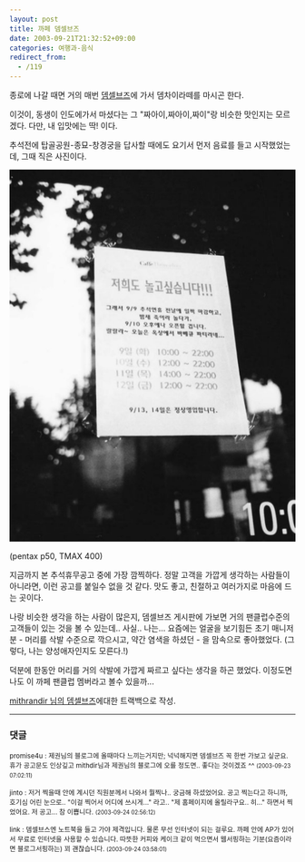 ```yaml
---
layout: post
title: 까페 뎀셀브즈
date: 2003-09-21T21:32:52+09:00
categories: 여행과-음식
redirect_from:
  - /119
---
```


종로에 나갈 때면 거의 매번 <a href="http://eshop.freechal.com/themselves/">뎀셀브즈</a>에 가서 뎀차이라떼를 마시곤 한다.

이것이, 동생이 인도에가서 마셨다는 그 "짜아이,짜아이,짜이"랑 비슷한 맛인지는 모르겠다. 다만, 내 입맛에는 딱! 이다.

추석전에 탑골공원-종묘-창경궁을 답사할 때에도 요기서 먼저 음료를 들고 시작했었는데, 그때 직은 사진이다.

![ ](/assets/media/logs_archives_themsel.jpg)

(pentax p50, TMAX 400)

지금까지 본 추석휴무공고 중에 가장 깜찍하다. 정말 고객을 가깝게 생각하는 사람들이 아니라면, 이런 공고를 붙일수 없을 것 같다. 맛도 좋고, 친절하고 여러가지로 마음에 드는 곳이다.

나랑 비슷한 생각을 하는 사람이 많은지, 뎀셀브즈 게시판에 가보면 거의 팬클럽수준의 고객들이 있는 것을 볼 수 있는데.. 사실.. 나는... 요즘에는 얼굴을 보기힘든 초기 매니저 분 - 머리를 삭발 수준으로 깍으시고, 약간 염색을 하셨던 - 을 맘속으로 좋아했었다. (그렇다, 나는 양성애자인지도 모른다.!)

덕분에 한동안 머리를 거의 삭발에 가깝게 짜르고 싶다는 생각을 하곤 했었다. 이정도면 나도 이 까페 팬클럽 멤버라고 볼수 있을까...

<a href="http://www.mithrandir.co.kr/mt/archives/000061.html">mithrandir 님의 뎀셀브즈</a>에대한 트랙백으로 작성.

* * *

### 댓글



<!--- cmt:245 --->
<!--- mail: --->
<!--- parent:0 --->

<small>promise4u : 제권님의 블로그에 올때마다 느끼는거지만; 넉넉해지면 뎀셀브즈 꼭 한번 가보고 싶군요.  휴가 공고문도 인상깊고 mithdir님과 제권님의 블로그에 오를 정도면.. 좋다는 것이겠죠 ^^ <small>(2003-09-23 07:02:11)</small></small>


<!--- cmt:246 --->
<!--- mail: --->
<!--- parent:0 --->

<small>jinto : 저거 찍을때 안에 계시던 직원분께서 나와서 뭘찍나.. 궁금해 하셨었어요. 공고 찍는다고 하니까, 호기심 어린 눈으로.. "이걸 찍어서 어디에 쓰시게..." 라고..  "제 홈페이지에 올릴라구요.. 히..." 하면서 찍었어요.  저 공고... 참 이쁩니다. <small>(2003-09-24 02:56:12)</small></small>


<!--- cmt:247 --->
<!--- mail: --->
<!--- parent:0 --->

<small>link : 뎀셀브스엔 노트북을 들고 가야 제격입니다. 물론 무선 인터넷이 되는 걸루요. 까페 안에 AP가 있어서 무료로 인터넷을 사용할 수 있습니다. 따뜻한 커피와 케이크 같이 먹으면서 웹서핑하는 기분(요즘이라면 블로그서핑하는) 꾀 괜찮습니다. <small>(2003-09-24 03:58:01)</small></small>


